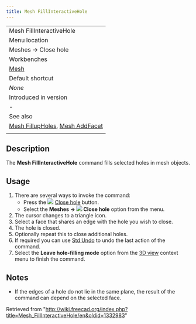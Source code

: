 ```yaml
---
title: Mesh FillInteractiveHole
---
```


|                                                                                                           |
| --------------------------------------------------------------------------------------------------------- |
| Mesh FillInteractiveHole                                                                                  |
| Menu location                                                                                             |
| Meshes → Close hole                                                                                       |
| Workbenches                                                                                               |
| [Mesh](/Mesh_Workbench "Mesh Workbench")                                                                  |
| Default shortcut                                                                                          |
| _None_                                                                                                    |
| Introduced in version                                                                                     |
| -                                                                                                         |
| See also                                                                                                  |
| [Mesh FillupHoles](/Mesh_FillupHoles "Mesh FillupHoles"), [Mesh AddFacet](/Mesh_AddFacet "Mesh AddFacet") |
|                                                                                                           |

## Description

The **Mesh FillInteractiveHole** command fills selected holes in mesh objects.

## Usage

1. There are several ways to invoke the command:
   - Press the ![](/images/Mesh_FillInteractiveHole.svg) [Close hole](/Mesh_FillInteractiveHole "Mesh FillInteractiveHole") button.
   - Select the **Meshes → ![](/images/Mesh_FillInteractiveHole.svg) Close hole** option from the menu.
2. The cursor changes to a triangle icon.
3. Select a face that shares an edge with the hole you wish to close.
4. The hole is closed.
5. Optionally repeat this to close additional holes.
6. If required you can use [Std Undo](/Std_Undo "Std Undo") to undo the last action of the command.
7. Select the **Leave hole-filling mode** option from the [3D view](/3D_view "3D view") context menu to finish the command.

## Notes

- If the edges of a hole do not lie in the same plane, the result of the command can depend on the selected face.

Retrieved from "<http://wiki.freecad.org/index.php?title=Mesh_FillInteractiveHole/en&oldid=1332983>"
